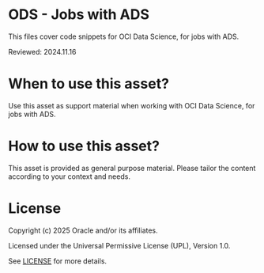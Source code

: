 # ODS - Jobs with ADS
 
This files cover code snippets for OCI Data Science, for jobs with ADS.

Reviewed: 2024.11.16
 

# When to use this asset?

Use this asset as support material when working with OCI Data Science, for jobs with ADS.


# How to use this asset?

This asset is provided as general purpose material. Please tailor the content according to your context and needs.


# License
 
Copyright (c) 2025 Oracle and/or its affiliates.
 
Licensed under the Universal Permissive License (UPL), Version 1.0.
 
See [LICENSE](https://github.com/oracle-devrel/technology-engineering/blob/main/LICENSE) for more details.
